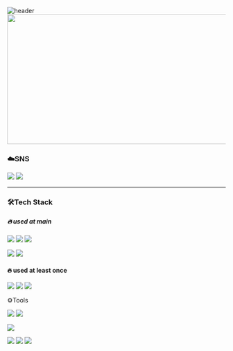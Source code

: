 
![header](https://capsule-render.vercel.app/api?type=waving&color=gradient&customColorList=8&height=150&section=header)
<a href="https://github.com/devxb/gitanimals">
<img
  src="https://render.gitanimals.org/farms/Zadd-lee"
  width="600"
  height="300"
/>
</a>





### ☁️SNS




<a href="https://daz-tlog.tistory.com/" target="_blank"><img src="https://img.shields.io/badge/Blog-000000?style=flat&logo=tistory&logoColor=ffffff"/></a>
<a href="mailto:kimminkyeong0418@gmail.com" target="_blank"><img src="https://img.shields.io/badge/mail to me-EA4335?style=flat&logo=Gmail&logoColor=ffffff"/></a>



-----    

### 🛠️**Tech Stack**


##### 🔥 used at main

<img src="https://img.shields.io/badge/spring-6DB33F?style=flat&logo=spring&logoColor=ffffff">  <img src="https://img.shields.io/badge/springboot-6DB33F?style=flat&logo=springboot&logoColor=ffffff">  <img src="https://img.shields.io/badge/java-007396?style=flat&logo=&logoColor=ffffff">    

<img src="https://img.shields.io/badge/oracle-F80000?style=flat&logo=oracle&logoColor=ffffff">   

<img src="https://img.shields.io/badge/maven-C71A36?style=flat&logo=apachemaven&logoColor=ffffff">

#### 🔥 used at least once
<img src="https://img.shields.io/badge/python-3776AB?style=flat&logo=python&logoColor=ffffff"> <img src="https://img.shields.io/badge/django-092E20?style=flat&logo=django&logoColor=ffffff">
<img src="https://img.shields.io/badge/C++-00599C?style=flat&logo=cplusplus&logoColor=ffffff">




⚙️Tools

<img src="https://img.shields.io/badge/intellij-000000?style=flat&logo=intellijidea&logoColor=ffffff">  <img src="https://img.shields.io/badge/pycharm-000000?style=flat&logo=pycharm&logoColor=ffffff">

<img src="https://img.shields.io/badge/git kraken-000000?style=flat&logo=gitkraken&logoColor=ffffff">

<img src="https://img.shields.io/badge/git-000000?style=flat&logo=git&logoColor=ffffff">  <img src="https://img.shields.io/badge/github-000000?style=flat&logo=github&logoColor=ffffff">  <img src="https://img.shields.io/badge/gitlab-000000?style=flat&logo=gitlab&logoColor=ffffff">



[//]: # (https://www.emojicopy.com/)
